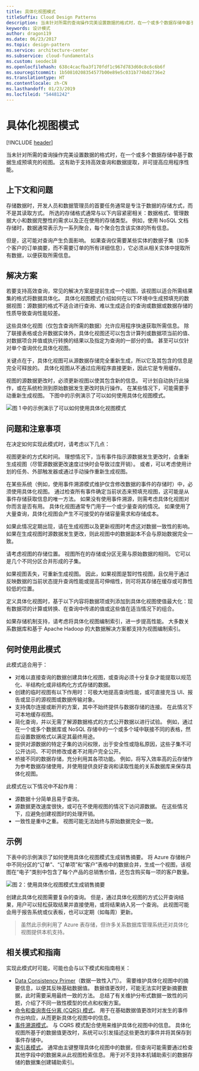 ```yaml
---
title: 具体化视图模式
titleSuffix: Cloud Design Patterns
description: 当未针对所需的查询操作完美设置数据的格式时，在一个或多个数据存储中基于数据生成预填充的视图。
keywords: 设计模式
author: dragon119
ms.date: 06/23/2017
ms.topic: design-pattern
ms.service: architecture-center
ms.subservice: cloud-fundamentals
ms.custom: seodec18
ms.openlocfilehash: 638c4cacfba3f170fdf1c967d783d60c8c6c6b6f
ms.sourcegitcommit: 1b50810208354577b00e89e5c031b774b02736e2
ms.translationtype: HT
ms.contentlocale: zh-CN
ms.lasthandoff: 01/23/2019
ms.locfileid: "54481242"
---
```

# <a name="materialized-view-pattern"></a>具体化视图模式

[!INCLUDE [header](../_includes/header.md)]

当未针对所需的查询操作完美设置数据的格式时，在一个或多个数据存储中基于数据生成预填充的视图。 这有助于支持高效查询和数据提取，并可提高应用程序性能。

## <a name="context-and-problem"></a>上下文和问题

存储数据时，开发人员和数据管理员的首要任务通常是专注于数据的存储方式，而不是其读取方式。 所选的存储格式通常与以下内容紧密相关：数据格式、管理数据大小和数据完整性的需求以及正在使用的存储类型。 例如，使用 NoSQL 文档存储时，数据通常表示为一系列聚合，每个聚合包含该实体的所有信息。

但是，这可能对查询产生负面影响。 如果查询仅需要某些实体的数据子集（如多个客户的订单摘要，而不需要订单的所有详细信息），它必须从相关实体中提取所有数据，以便获取所需信息。

## <a name="solution"></a>解决方案

若要支持高效查询，常见的解决方案是提前生成一个视图，该视图以适合所需结果集的格式将数据具体化。 具体化视图模式介绍如何在以下环境中生成预填充的数据视图：源数据的格式不适合进行查询、难以生成适合的查询或数据或数据存储的性质导致查询性能较差。

这些具体化视图（仅包含查询所需的数据）允许应用程序快速获取所需信息。 除了联接表格或合并数据实体外，具体化视图还可以包含计算列或数据项当前的值、对数据项合并值或执行转换的结果以及指定为查询的一部分的值。 甚至可以仅针对单个查询优化具体化视图。

关键点在于，具体化视图可从源数据存储完全重新生成，所以它及其包含的信息是完全可释放的。 具体化视图从不通过应用程序直接更新，因此它是专用缓存。

视图的源数据更改时，必须更新视图以使其包含新的信息。 可计划自动执行此操作，或在系统检测到原始数据发生更改时执行操作。 在某些情况下，可能需要手动重新生成视图。 下图中的示例演示了可以如何使用具体化视图模式。

![图 1 中的示例演示了可以如何使用具体化视图模式](./_images/materialized-view-pattern-diagram.png)

## <a name="issues-and-considerations"></a>问题和注意事项

在决定如何实现此模式时，请考虑以下几点：

视图更新的方式和时间。 理想情况下，当有事件指示源数据发生更改时，会重新生成视图（尽管源数据更改速度过快时会导致过度开销）。 或者，可以考虑使用计划的任务、外部触发器或通过手动操作重新生成视图。

在某些系统（例如，使用事件溯源模式维护仅含修改数据的事件的存储时）中，必须使用具体化视图。 通过检查所有事件确定当前状态来预填充视图，这可能是从事件存储获取信息的唯一方法。 如果没有使用事件溯源，则需考虑具体化视图对你而言是否有用。 具体化视图通常专门用于一个或少量查询的情况。 如果使用了大量查询，具体化视图会产生不可接受的存储容量需求和存储成本。

如果此情况定期出现，请在生成视图以及更新视图时考虑这对数据一致性的影响。 如果在生成视图时源数据发生更改，则此视图中的数据副本不会与原始数据完全一致。

请考虑视图的存储位置。 视图所在的存储或分区无需与原始数据的相同。 它可以是几个不同分区合并形成的子集。

如果视图丢失，可重新生成视图。 因此，如果视图是暂时性视图，且仅用于通过反映数据的当前状态提升查询性能或提高可伸缩性，则可将其存储在缓存或可靠性较低的位置。

定义具体化视图时，基于以下内容将数据项或列添加到具体化视图使值最大化：现有数据项的计算或转换、在查询中传递的值或这些值在适当情况下的组合。

如果存储机制支持，请考虑将具体化视图编制索引，进一步提高性能。 大多数关系数据库和基于 Apache Hadoop 的大数据解决方案都支持为视图编制索引。

## <a name="when-to-use-this-pattern"></a>何时使用此模式

此模式适合用于：

- 对难以直接查询的数据创建具体化视图，或查询必须十分复杂才能提取以规范化、半结构化或非结构化方式存储的数据。
- 创建的临时视图有以下作用时：可极大地提高查询性能，或可直接充当 UI、报告或显示的源视图或数据传输对象。
- 支持偶尔连接或断开的方案，其中不始终提供与数据存储的连接。 在此情况下可本地缓存视图。
- 简化查询，并以无需了解源数据格式的方式公开数据以进行试验。 例如，通过在一个或多个数据库或 NoSQL 存储中的一个或多个域中联接不同的表格，然后设置数据格式以满足其最终用途。
- 提供对源数据的特定子集的访问权限，出于安全性或隐私原因，这些子集不可公开访问、不可供修改或者不对用户完全公开。
- 桥接不同的数据存储，充分利用其各项功能。 例如，将写入效率高的云存储作为参考数据存储使用，并使用提供良好查询和读取性能的关系数据库来保存具体化视图。

此模式在以下情况中不起作用：

- 源数据十分简单且易于查询。
- 源数据更改速度很快，或可在不使用视图的情况下访问源数据。 在这些情况下，应避免创建视图时的处理开销。
- 一致性是重中之重。 视图可能无法始终与原始数据完全一致。

## <a name="example"></a>示例

下表中的示例演示了如何使用具体化视图模式生成销售摘要。 将 Azure 存储帐户中不同分区的“订单”、“订单项”和“客户”表格中的数据合并，生成一个视图，该视图在“电子”类别中包含了每个产品的总销售价值，还包含购买每一项的客户数量。

![图 2：使用具体化视图模式生成销售摘要](./_images/materialized-view-summary-diagram.png)

创建此具体化视图需要复杂的查询。 但是，通过具体化视图的方式公开查询结果，用户可以轻松获取结果并直接使用，或将结果纳入另一个查询。 此视图可能会用于报告系统或仪表板，也可以定期（如每周）更新。

> 虽然此示例利用了 Azure 表存储，但许多关系数据库管理系统还对具体化视图提供本机支持。

## <a name="related-patterns-and-guidance"></a>相关模式和指南

实现此模式时可能，可能也会与以下模式和指南相关：

- [Data Consistency Primer](https://msdn.microsoft.com/library/dn589800.aspx)（数据一致性入门）。 需要维护具体化视图中的摘要信息，以便其反映基础数据值。 数据值更改时，可能无法实时更新摘要数据，此时需要采用最终一致的方法。 总结了有关维护分布式数据一致性的问题，介绍了不同一致性模型的优点和权衡方案。
- [命令和查询责任分离 (CQRS) 模式](./cqrs.md)。 用于在基础数据值更改时对发生的事件作出响应，从而更新具体化视图中的信息。
- [事件溯源模式](./event-sourcing.md)。 与 CQRS 模式配合使用来维护具体化视图中的信息。 具体化视图所基于的数据值更改时，系统可以引发描述这些更改的事件并将其保存到事件存储中。
- [索引表模式](./index-table.md)。 通常由主键整理具体化视图中的数据，但查询可能需要通过检查其他字段中的数据来从此视图检索信息。 用于对不支持本机辅助索引的数据存储的数据集创建辅助索引。
